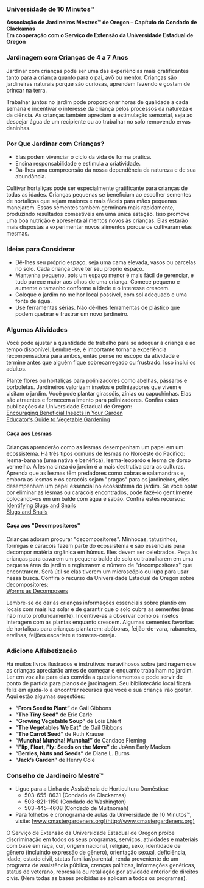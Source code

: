 ### Universidade de 10 Minutos™  
**Associação de Jardineiros Mestres™ de Oregon – Capítulo do Condado de Clackamas**  
**Em cooperação com o Serviço de Extensão da Universidade Estadual de Oregon**  

### Jardinagem com Crianças de 4 a 7 Anos  

Jardinar com crianças pode ser uma das experiências mais gratificantes tanto para a criança quanto para o pai, avô ou mentor. Crianças são jardineiras naturais porque são curiosas, aprendem fazendo e gostam de brincar na terra.  

Trabalhar juntos no jardim pode proporcionar horas de qualidade a cada semana e incentivar o interesse da criança pelos processos da natureza e da ciência. As crianças também apreciam a estimulação sensorial, seja ao despejar água de um recipiente ou ao trabalhar no solo removendo ervas daninhas.  

### Por Que Jardinar com Crianças?  
- Elas podem vivenciar o ciclo da vida de forma prática.  
- Ensina responsabilidade e estimula a criatividade.  
- Dá-lhes uma compreensão da nossa dependência da natureza e de sua abundância.  

Cultivar hortaliças pode ser especialmente gratificante para crianças de todas as idades. Crianças pequenas se beneficiam ao escolher sementes de hortaliças que sejam maiores e mais fáceis para mãos pequenas manejarem. Essas sementes também germinam mais rapidamente, produzindo resultados comestíveis em uma única estação. Isso promove uma boa nutrição e apresenta alimentos novos às crianças. Elas estarão mais dispostas a experimentar novos alimentos porque os cultivaram elas mesmas.  

### Ideias para Considerar  
- Dê-lhes seu próprio espaço, seja uma cama elevada, vasos ou parcelas no solo. Cada criança deve ter seu próprio espaço.  
- Mantenha pequeno, pois um espaço menor é mais fácil de gerenciar, e tudo parece maior aos olhos de uma criança. Comece pequeno e aumente o tamanho conforme a idade e o interesse crescem.  
- Coloque o jardim no melhor local possível, com sol adequado e uma fonte de água.  
- Use ferramentas sérias. Não dê-lhes ferramentas de plástico que podem quebrar e frustrar um novo jardineiro.  

### Algumas Atividades  
Você pode ajustar a quantidade de trabalho para se adequar à criança e ao tempo disponível. Lembre-se, é importante tornar a experiência recompensadora para ambos, então pense no escopo da atividade e termine antes que alguém fique sobrecarregado ou frustrado. Isso inclui os adultos.  

Plante flores ou hortaliças para polinizadores como abelhas, pássaros e borboletas. Jardineiros valorizam insetos e polinizadores que vivem e visitam o jardim. Você pode plantar girassóis, zínias ou capuchinhas. Elas são atraentes e fornecem alimento para polinizadores. Confira estas publicações da Universidade Estadual de Oregon:  
[Encouraging Beneficial Insects in Your Garden](https://catalog.extension.oregonstate.edu/pnw550)  
[Educator’s Guide to Vegetable Gardening](https://catalog.extension.oregonstate.edu/em9032)  

#### Caça aos Lesmas  
Crianças aprenderão como as lesmas desempenham um papel em um ecossistema. Há três tipos comuns de lesmas no Noroeste do Pacífico: lesma-banana (uma nativa e benéfica), lesma-leopardo e lesma de dorso vermelho. A lesma cinza do jardim é a mais destrutiva para as culturas. Aprenda que as lesmas têm predadores como cobras e salamandras e, embora as lesmas e os caracóis sejam "pragas" para os jardineiros, eles desempenham um papel essencial no ecossistema do jardim. Se você optar por eliminar as lesmas ou caracóis encontrados, pode fazê-lo gentilmente colocando-os em um balde com água e sabão. Confira estes recursos:  
[Identifying Slugs and Snails](https://agsci.oregonstate.edu/slug-portal/identification)  
[Slugs and Snails](https://www.oregon.gov/oda/shared/documents/publications/ippm/odaguidemolluscs2016forweb.pdf)  

#### Caça aos "Decompositores"  
Crianças adoram procurar "decompositores". Minhocas, tatuzinhos, formigas e caracóis fazem parte do ecossistema e são essenciais para decompor matéria orgânica em húmus. Eles devem ser celebrados. Peça às crianças para cavarem um pequeno balde de solo ou trabalharem em uma pequena área do jardim e registrarem o número de "decompositores" que encontrarem. Será útil se elas tiverem um microscópio ou lupa para usar nessa busca. Confira o recurso da Universidade Estadual de Oregon sobre decompositores:  
[Worms as Decomposers](https://lpi.oregonstate.edu/sites/lpi.oregonstate.edu/files/pdf/hyp/lessons-manuals/K12/K5/grade_three_worms_as_decomposers.pdf)  

Lembre-se de dar às crianças informações essenciais sobre plantio em locais com mais luz solar e de garantir que o solo cubra as sementes (mas não muito profundamente). Incentive-as a observar como os insetos interagem com as plantas enquanto crescem. Algumas sementes favoritas de hortaliças para crianças plantarem: abóboras, feijão-de-vara, rabanetes, ervilhas, feijões escarlate e tomates-cereja.  

### Adicione Alfabetização  
Há muitos livros ilustrados e instrutivos maravilhosos sobre jardinagem que as crianças apreciarão antes de começar e enquanto trabalham no jardim. Ler em voz alta para elas convida a questionamentos e pode servir de ponto de partida para planos de jardinagem. Seu bibliotecário local ficará feliz em ajudá-lo a encontrar recursos que você e sua criança irão gostar. Aqui estão algumas sugestões:  
- **“From Seed to Plant”** de Gail Gibbons  
- **“The Tiny Seed”** de Eric Carle  
- **“Growing Vegetable Soup”** de Lois Ehlert  
- **“The Vegetables We Eat”** de Gail Gibbons  
- **“The Carrot Seed”** de Ruth Krause  
- **“Muncha! Muncha! Muncha!”** de Candace Fleming  
- **“Flip, Float, Fly: Seeds on the Move”** de JoAnn Early Macken  
- **“Berries, Nuts and Seeds”** de Diane L. Burns  
- **“Jack’s Garden”** de Henry Cole  

### Conselho de Jardineiro Mestre™  
- Ligue para a Linha de Assistência de Horticultura Doméstica:  
  - 503-655-8631 (Condado de Clackamas)  
  - 503-821-1150 (Condado de Washington)  
  - 503-445-4608 (Condado de Multnomah)  
- Para folhetos e cronograma de aulas da Universidade de 10 Minutos™, visite: [www.cmastergardeners.org](http://www.cmastergardeners.org)  

O Serviço de Extensão da Universidade Estadual de Oregon proíbe discriminação em todos os seus programas, serviços, atividades e materiais com base em raça, cor, origem nacional, religião, sexo, identidade de gênero (incluindo expressão de gênero), orientação sexual, deficiência, idade, estado civil, status familiar/parental, renda proveniente de um programa de assistência pública, crenças políticas, informações genéticas, status de veterano, represália ou retaliação por atividade anterior de direitos civis. (Nem todas as bases proibidas se aplicam a todos os programas).